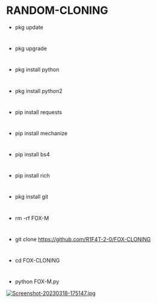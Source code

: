# RANDOM-CLONING

- pkg update
#
- pkg upgrade
#
- pkg install python
#
- pkg install python2
#
- pip install requests
#
- pip install mechanize
#
- pip install bs4
#
- pip install rich
#
- pkg install git
#
- rm -rf FOX-M
#
- git clone https://github.com/R1F4T-2-0/FOX-CLONING
#
- cd FOX-CLONING
#
- python FOX-M.py

[![Screenshot-20230318-175147.jpg](https://i.postimg.cc/fyQqjCLt/Screenshot-20230318-175147.jpg)](https://postimg.cc/CBJ4wjbS)
